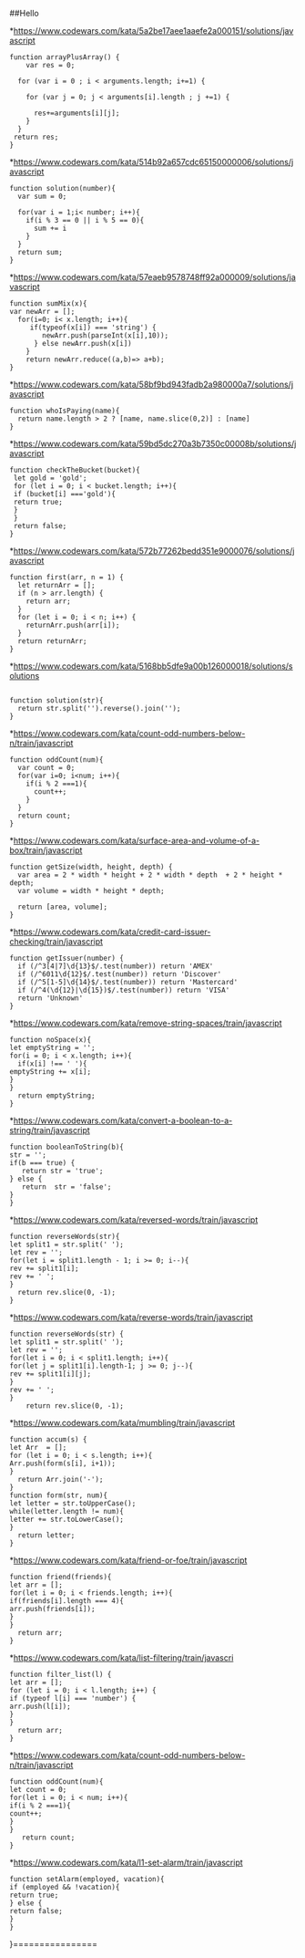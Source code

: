 ##Hello

*https://www.codewars.com/kata/5a2be17aee1aaefe2a000151/solutions/javascript


```
function arrayPlusArray() {
    var res = 0;

  for (var i = 0 ; i < arguments.length; i+=1) {

    for (var j = 0; j < arguments[i].length ; j +=1) {

      res+=arguments[i][j];
    }
  }
 return res;
}
```

*https://www.codewars.com/kata/514b92a657cdc65150000006/solutions/javascript

```
function solution(number){
  var sum = 0;
  
  for(var i = 1;i< number; i++){
    if(i % 3 == 0 || i % 5 == 0){
      sum += i
    }
  }
  return sum;
}
```

*https://www.codewars.com/kata/57eaeb9578748ff92a000009/solutions/javascript

```
function sumMix(x){
var newArr = [];
  for(i=0; i< x.length; i++){
     if(typeof(x[i]) === 'string') {
        newArr.push(parseInt(x[i],10));
      } else newArr.push(x[i])
    }
    return newArr.reduce((a,b)=> a+b);
}
```
*https://www.codewars.com/kata/58bf9bd943fadb2a980000a7/solutions/javascript

```
function whoIsPaying(name){
  return name.length > 2 ? [name, name.slice(0,2)] : [name]
}
```

*https://www.codewars.com/kata/59bd5dc270a3b7350c00008b/solutions/javascript

```
function checkTheBucket(bucket){
 let gold = 'gold';
 for (let i = 0; i < bucket.length; i++){
 if (bucket[i] ==='gold'){
 return true;
 }
 }
 return false;
}

```

*https://www.codewars.com/kata/572b77262bedd351e9000076/solutions/javascript

```
function first(arr, n = 1) {
  let returnArr = [];
  if (n > arr.length) {
    return arr;
  }
  for (let i = 0; i < n; i++) {
    returnArr.push(arr[i]);
  }
  return returnArr;
}

```
*https://www.codewars.com/kata/5168bb5dfe9a00b126000018/solutions/solutions

```

function solution(str){
  return str.split('').reverse().join('');
}

```
*https://www.codewars.com/kata/count-odd-numbers-below-n/train/javascript

```
function oddCount(num){
  var count = 0;
  for(var i=0; i<num; i++){
    if(i % 2 ===1){
      count++;
    }
  }
  return count;
}
```
*https://www.codewars.com/kata/surface-area-and-volume-of-a-box/train/javascript

```
function getSize(width, height, depth) {
  var area = 2 * width * height + 2 * width * depth  + 2 * height * depth;
  var volume = width * height * depth;

  return [area, volume];
}

```
*https://www.codewars.com/kata/credit-card-issuer-checking/train/javascript

```
function getIssuer(number) {
  if (/^3[4|7]\d{13}$/.test(number)) return 'AMEX'
  if (/^6011\d{12}$/.test(number)) return 'Discover'
  if (/^5[1-5]\d{14}$/.test(number)) return 'Mastercard'
  if (/^4(\d{12}|\d{15})$/.test(number)) return 'VISA'
  return 'Unknown'
}
```

*https://www.codewars.com/kata/remove-string-spaces/train/javascript

```
function noSpace(x){
let emptyString = '';
for(i = 0; i < x.length; i++){
  if(x[i] !== ' '){
emptyString += x[i];
}
}
  return emptyString;
}
```
*https://www.codewars.com/kata/convert-a-boolean-to-a-string/train/javascript

```
function booleanToString(b){
str = '';
if(b === true) {
   return str = 'true';
} else {
   return  str = 'false';
}
}   
```

*https://www.codewars.com/kata/reversed-words/train/javascript

```
function reverseWords(str){
let split1 = str.split(' ');
let rev = '';
for(let i = split1.length - 1; i >= 0; i--){
rev += split1[i];
rev += ' ';
}
  return rev.slice(0, -1);
}
```

*https://www.codewars.com/kata/reverse-words/train/javascript

```
function reverseWords(str) {
let split1 = str.split(' ');
let rev = '';
for(let i = 0; i < split1.length; i++){
for(let j = split1[i].length-1; j >= 0; j--){
rev += split1[i][j];
}
rev += ' ';
}
    return rev.slice(0, -1);

```

*https://www.codewars.com/kata/mumbling/train/javascript

```
function accum(s) {
let Arr  = [];
for (let i = 0; i < s.length; i++){
Arr.push(form(s[i], i+1));
}
  return Arr.join('-');
}
function form(str, num){
let letter = str.toUpperCase();
while(letter.length != num){
letter += str.toLowerCase();
}
  return letter;
}
```

*https://www.codewars.com/kata/friend-or-foe/train/javascript

```
function friend(friends){
let arr = [];
for(let i = 0; i < friends.length; i++){
if(friends[i].length === 4){
arr.push(friends[i]);
}
}
  return arr;
}

```
*https://www.codewars.com/kata/list-filtering/train/javascri

```
function filter_list(l) {
let arr = [];
for (let i = 0; i < l.length; i++) {
if (typeof l[i] === 'number') {
arr.push(l[i]);
}
}
  return arr;
}
```

*https://www.codewars.com/kata/count-odd-numbers-below-n/train/javascript

```
function oddCount(num){
let count = 0;
for(let i = 0; i < num; i++){
if(i % 2 ===1){
count++;
}
}
   return count;
}

```
*https://www.codewars.com/kata/l1-set-alarm/train/javascript

```
function setAlarm(employed, vacation){
if (employed && !vacation){
return true;
} else {
return false;
}
}

```
}================